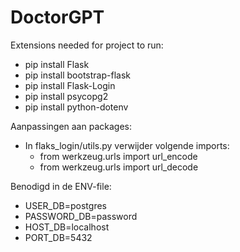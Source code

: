 # DoctorGPT

Extensions needed for project to run:
- pip install Flask
- pip install bootstrap-flask
- pip install Flask-Login
- pip install psycopg2
- pip install python-dotenv


Aanpassingen aan packages:
- In flaks_login/utils.py verwijder volgende imports:
    - from werkzeug.urls import url_encode
    - from werkzeug.urls import url_decode
 
Benodigd in de ENV-file:
- USER_DB=postgres
- PASSWORD_DB=password
- HOST_DB=localhost
- PORT_DB=5432
